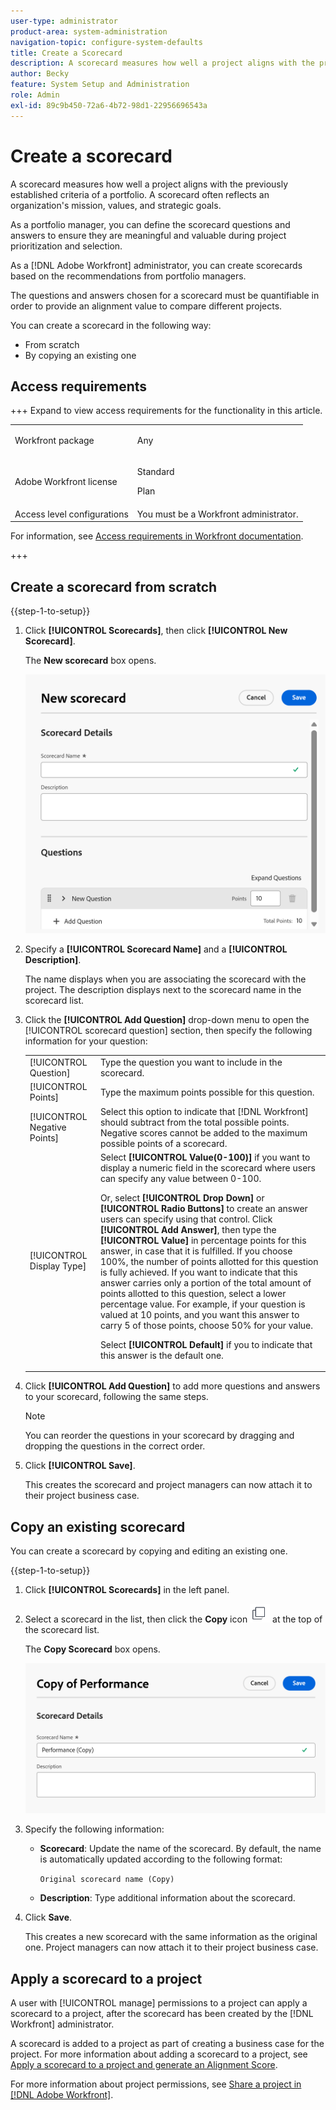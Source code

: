 ```yaml
---
user-type: administrator
product-area: system-administration
navigation-topic: configure-system-defaults
title: Create a Scorecard
description: A scorecard measures how well a project aligns with the previously established criteria of a portfolio. A scorecard often reflects an organization's mission, values, and strategic goals.Portfolio managers usually define the scorecard questions and answers to ensure they are meaningful and valuable during project prioritization and selection. An [!DNL Adobe Workfront] administrator builds the scorecards based on the recommendations from portfolio managers.
author: Becky
feature: System Setup and Administration
role: Admin
exl-id: 89c9b450-72a6-4b72-98d1-22956696543a
---
```

# Create a scorecard

<!--Audited: 05/2025-->

<!--DON'T DELETE, DRAFT OR HIDE THIS ARTICLE. IT IS LINKED TO THE PRODUCT, THROUGH THE CONTEXT SENSITIVE HELP LINKS.-->

<!--<span class="preview">The highlighted information on this page refers to functionality not yet generally available. It is available only in the Preview environment for all customers. The same features will also be available in the Production environment for all customers after a week from the Preview release. </span>   

<span class="preview">For more information, see [Interface modernization](/help/quicksilver/product-announcements/product-releases/interface-modernization/interface-modernization.md). </span>-->

A scorecard measures how well a project aligns with the previously established criteria of a portfolio. A scorecard often reflects an organization's mission, values, and strategic goals.

As a portfolio manager, you can define the scorecard questions and answers to ensure they are meaningful and valuable during project prioritization and selection.

As a [!DNL Adobe Workfront] administrator, you can create scorecards based on the recommendations from portfolio managers.

The questions and answers chosen for a scorecard must be quantifiable in order to provide an alignment value to compare different projects.

You can create a scorecard in the following way:

* From scratch
* By copying an existing one

## Access requirements

+++ Expand to view access requirements for the functionality in this article.

<table style="table-layout:auto"> 
 <col> 
 <col> 
 <tbody> 
  <tr> 
   <td role="rowheader">Workfront package</td> 
   <td><p>Any</p></td> 
  </tr> 
  <tr> 
   <td role="rowheader">Adobe Workfront license</td> 
   <td><p>Standard</p> <p>Plan</p></td> 
  </tr> 
  <tr> 
   <td role="rowheader">Access level configurations</td> 
   <td>You must be a Workfront administrator. </td> 
  </tr> 
 </tbody> 
</table>

For information, see [Access requirements in Workfront documentation](/help/quicksilver/administration-and-setup/add-users/access-levels-and-object-permissions/access-level-requirements-in-documentation.md). 

+++

## Create a scorecard from scratch

{{step-1-to-setup}}

1. Click **[!UICONTROL Scorecards]**, then click **[!UICONTROL New Scorecard]**. 

   The **New scorecard** box opens.

   ![New scorecard box](assets/new-scorecard-350x173.png)

1. Specify a **[!UICONTROL Scorecard Name]** and a **[!UICONTROL Description]**.

   The name displays when you are associating the scorecard with the project. The description displays next to the scorecard name in the scorecard list.

1. Click the **[!UICONTROL Add Question]** drop-down menu to open the [!UICONTROL scorecard question] section, then specify the following information for your question:

   <table style="table-layout:auto"> 
    <col> 
    <col> 
    <tbody> 
     <tr> 
      <td role="rowheader">[!UICONTROL Question]</td> 
      <td>Type the question you want to include in the scorecard.</td> 
     </tr> 
     <tr> 
      <td role="rowheader">[!UICONTROL Points]</td> 
      <td>Type the maximum points possible for this question.</td> 
     </tr> 
     <tr> 
      <td role="rowheader">[!UICONTROL Negative Points]</td> 
      <td>Select this option to indicate that [!DNL Workfront] should subtract from the total possible points. Negative scores cannot be added to the maximum possible points of a scorecard.</td> 
     </tr> 
     <tr> 
      <td role="rowheader">[!UICONTROL Display Type]</td> 
      <td>Select <strong>[!UICONTROL Value(0-100)]</strong> if you want to display a numeric field in the scorecard where users can specify any value between 0-100.<p>Or, select <strong>[!UICONTROL Drop Down]</strong> or <strong>[!UICONTROL Radio Buttons]</strong> to create an answer users can specify using that control. Click <strong>[!UICONTROL Add Answer]</strong>, then type the <strong>[!UICONTROL Value]</strong> in percentage points for this answer, in case that it is fulfilled. If you choose 100%, the number of points allotted for this question is fully achieved. If you want to indicate that this answer carries only a portion of the total amount of points allotted to this question, select a lower percentage value. For example, if your question is valued at 10 points, and you want this answer to carry 5 of those points, choose 50% for your value.</p>
      <p>Select <strong>[!UICONTROL Default]</strong> if you to indicate that this answer is the default one.</strong></p>
     </tr> 
    </tbody> 
   </table>

1. Click **[!UICONTROL Add Question]** to add more questions and answers to your scorecard, following the same steps.

   >[!NOTE]
   >
   >You can reorder the questions in your scorecard by dragging and dropping the questions in the correct order.

1. Click **[!UICONTROL Save]**.

   This creates the scorecard and project managers can now attach it to their project business case. 

## Copy an existing scorecard

You can create a scorecard by copying and editing an existing one. 

{{step-1-to-setup}}

1. Click **[!UICONTROL Scorecards]** in the left panel. 
1. Select a scorecard in the list, then click the **Copy** icon ![Copy scorecard icon](assets/copy-scorecard-icon.png) at the top of the scorecard list. 
   
   The **Copy Scorecard** box opens.

   ![Copy scorecard box](assets/copy-scorecard-box.png)

1. Specify the following information:

   * **Scorecard**: Update the name of the scorecard.  By default, the name is automatically updated according to the following format: 

      `Original scorecard name (Copy)`
   * **Description**: Type additional information about the scorecard. 
1. Click **Save**.

   This creates a new scorecard with the same information as the original one. Project managers can now attach it to their project business case.

## Apply a scorecard to a project

A user with [!UICONTROL manage] permissions to a project can apply a scorecard to a project, after the scorecard has been created by the [!DNL Workfront] administrator.

A scorecard is added to a project as part of creating a business case for the project. For more information about adding a scorecard to a project, see [Apply a scorecard to a project and generate an Alignment Score](../../../manage-work/projects/define-a-business-case/apply-scorecard-to-project-to-generate-alignment-score.md).

For more information about project permissions, see [Share a project in [!DNL Adobe Workfront]](../../../workfront-basics/grant-and-request-access-to-objects/share-a-project.md).


